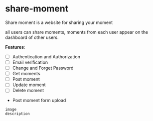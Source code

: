 # share-moment
Share moment is a website for sharing your moment

all users can share moments, moments from each user appear on the dashboard of other users.

**Features**:
+ [ ] Authentication and Authorization
+ [ ] Email verification
+ [ ] Change and Forget Password
+ [ ] Get moments
+ [ ] Post moment
+ [ ] Update moment
+ [ ] Delete moment

- Post moment form upload
```
image
description
```
